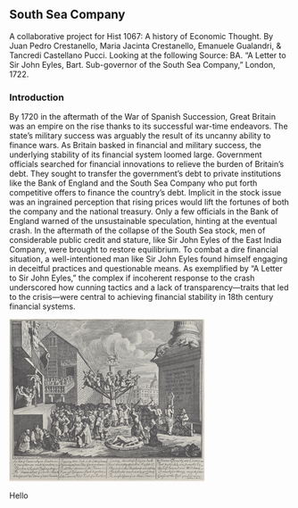 ## South Sea Company

A collaborative project for Hist 1067: A history of Economic Thought. By Juan Pedro Crestanello, Maria Jacinta Crestanello, Emanuele Gualandri, & Tancredi Castellano Pucci. Looking at the following  Source: BA. “A Letter to Sir John Eyles, Bart. Sub-governor of the South Sea Company,” London, 1722.



### Introduction 

By 1720 in the aftermath of the War of Spanish Succession, Great Britain was an empire on the rise thanks to its successful war-time endeavors. The state’s military success was arguably the result of its uncanny ability to finance wars. As Britain basked in financial and military success, the underlying stability of its financial system loomed large. Government officials searched for financial innovations to relieve the burden of Britain’s debt. They sought to transfer the government’s debt to private institutions like the Bank of England and the South Sea Company who put forth competitive offers to finance the country’s debt. Implicit in the stock issue was an ingrained perception that rising prices would lift the fortunes of both the company and the national treasury. Only a few officials in the Bank of England warned of the unsustainable speculation, hinting at the eventual crash. In the aftermath of the collapse of the South Sea stock, men of considerable public credit and stature, like Sir John Eyles of the East India Company, were brought to restore equilibrium. To combat a dire financial situation, a well-intentioned man like Sir John Eyles found himself engaging in deceitful practices and questionable means. As exemplified by “A Letter to Sir John Eyles,” the complex if incoherent response to the crash underscored how cunning tactics and a lack of transparency—traits that led to the crisis—were central to achieving financial stability in 18th century financial systems. 

![SSC](image1.png)

Hello 
